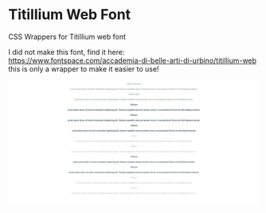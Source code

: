 # Titillium Web Font
 CSS Wrappers for Titillium web font

I did not make this font, find it here: https://www.fontspace.com/accademia-di-belle-arti-di-urbino/titillium-web this is only a wrapper to make it easier to use!

![](example.png)